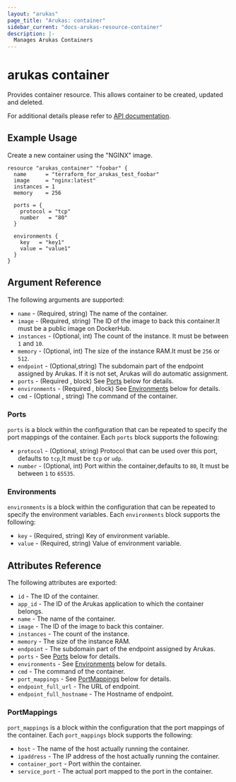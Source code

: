 ```yaml
---
layout: "arukas"
page_title: "Arukas: container"
sidebar_current: "docs-arukas-resource-container"
description: |-
  Manages Arukas Containers
---
```


# arukas container

Provides container resource. This allows container to be created, updated and deleted.

For additional details please refer to [API documentation](https://arukas.io/en/documents-en/arukas-api-reference-en/#containers).

## Example Usage

Create a new container using the "NGINX" image.

```hcl
resource "arukas_container" "foobar" {
  name      = "terraform_for_arukas_test_foobar"
  image     = "nginx:latest"
  instances = 1
  memory    = 256

  ports = {
    protocol = "tcp"
    number   = "80"
  }

  environments {
    key   = "key1"
    value = "value1"
  }
}
```

## Argument Reference

The following arguments are supported:

* `name` - (Required, string) The name of the container.
* `image` - (Required, string) The ID of the image to back this container.It must be a public image on DockerHub.
* `instances` - (Optional, int) The count of the instance. It must be between `1` and `10`.
* `memory` - (Optional, int) The size of the instance RAM.It must be `256` or `512`.
* `endpoint` - (Optional,string) The subdomain part of the endpoint assigned by Arukas. If it is not set, Arukas will do automatic assignment.
* `ports` - (Required , block) See [Ports](#ports) below for details.
* `environments` - (Required , block) See [Environments](#environments) below for details.
* `cmd` - (Optional , string) The command of the container.

<a id="ports"></a>
### Ports

`ports` is a block within the configuration that can be repeated to specify
the port mappings of the container. Each `ports` block supports
the following:

* `protocol` - (Optional, string) Protocol that can be used over this port, defaults to `tcp`,It must be `tcp` or `udp`.
* `number` - (Optional, int) Port within the container,defaults to `80`, It must be between `1` to `65535`.

<a id="environments"></a>
### Environments

`environments` is a block within the configuration that can be repeated to specify
the environment variables. Each `environments` block supports
the following:

* `key` - (Required, string) Key of environment variable.
* `value` - (Required, string) Value of environment variable.


## Attributes Reference

The following attributes are exported:

* `id` - The ID of the container.
* `app_id` - The ID of the Arukas application to which the container belongs.
* `name` - The name of the container.
* `image` - The ID of the image to back this container.
* `instances` - The count of the instance.
* `memory` - The size of the instance RAM.
* `endpoint` - The subdomain part of the endpoint assigned by Arukas.
* `ports` - See [Ports](#ports) below for details.
* `environments` - See [Environments](#environments) below for details.
* `cmd` - The command of the container.
* `port_mappings` - See [PortMappings](#port_mappings) below for details.
* `endpoint_full_url` - The URL of endpoint.
* `endpoint_full_hostname` - The Hostname of endpoint.

<a id="port_mappings"></a>
### PortMappings

`port_mappings` is a block within the configuration that
the port mappings of the container. Each `port_mappings` block supports
the following:

* `host` - The name of the host actually running the container.
* `ipaddress` - The IP address of the host actually running the container.
* `container_port` - Port within the container.
* `service_port` - The actual port mapped to the port in the container.
